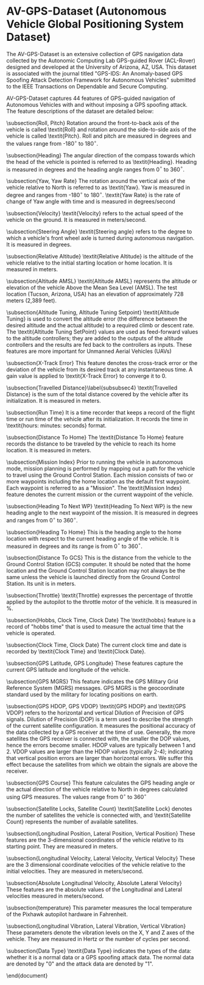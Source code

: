 # AV-GPS-Dataset (Autonomous Vehicle Global Positioning System Dataset)

The AV-GPS-Dataset is an extensive collection of GPS navigation data collected by the Autonomic Computing Lab GPS-guided Rover (ACL-Rover) designed and developed at the University of Arizona, AZ, USA. This dataset is associated with the journal titled "GPS-IDS: An Anomaly-based GPS Spoofing Attack
Detection Framework for Autonomous Vehicles" submitted to the IEEE Transactions on Dependable and Secure Computing.

AV-GPS-Dataset captures 44 features of GPS-guided navigation of Autonomous Vehicles with and without imposing a GPS spoofing attack. The feature descriptions of the dataset are detailed below:

\subsection{Roll, Pitch} Rotation around the front-to-back axis of the vehicle is called \textit{Roll} and rotation around the side-to-side axis of the vehicle is called \textit{Pitch}. Roll and pitch are measured in degrees and the values range from -180$^{\circ}$ to 180$^{\circ}$. 

\subsection{Heading}
The angular direction of the compass towards which the head of the vehicle is pointed is referred to as \textit{Heading}. Heading is measured in degrees and the heading angle ranges from 0$^{\circ}$ to 360$^{\circ}$.

\subsection{Yaw, Yaw Rate} The rotation around the vertical axis of the vehicle relative to North is referred to as \textit{Yaw}. Yaw is measured in degree and ranges from -180$^{\circ}$ to 180$^{\circ}$. \textit{Yaw Rate} is the rate of change of Yaw angle with time and is measured in degrees/second

\subsection{Velocity} \textit{Velocity} refers to the actual speed of the vehicle on the ground. It is measured in meters/second.

\subsection{Steering Angle} \textit{Steering angle} refers to the degree to which a vehicle's front wheel axle is turned during autonomous navigation. It is measured in degrees.

\subsection{Relative Altitude} \textit{Relative Altitude} is the altitude of the vehicle relative to the initial starting location or home location. It is measured in meters. 

\subsection{Altitude AMSL} \textit{Altitude AMSL} represents the altitude or elevation of the vehicle Above the Mean Sea Level (AMSL). The test location (Tucson, Arizona, USA) has an elevation of approximately 728 meters (2,389 feet).

\subsection{Altitude Tuning, Altitude Tuning Setpoint} \textit{Altitude Tuning} is used to convert the altitude error (the difference between the desired altitude and the actual altitude) to a required climb or descent rate. The \textit{Altitude Tuning SetPoint} values are used as feed-forward values to the altitude controllers; they are added to the outputs of the altitude controllers and the results are fed back to the controllers as inputs. These features are more important for Unmanned Aerial Vehicles (UAVs)

\subsection{X-Track Error} This feature denotes the cross-track error or the deviation of the vehicle from its desired track at any instantaneous time. A gain value is applied to \textit{X-Track Error} to converge it to 0.

\subsection{Travelled Distance}\label{subsubsec4} \textit{Travelled Distance} is the sum of the total distance covered by the vehicle after its initialization. It is measured in meters.

\subsection{Run Time} It is a time recorder that keeps a record of the flight time or run time of the vehicle after its initialization. It records the time in \textit{hours: minutes: seconds} format.

\subsection{Distance To Home} The \textit{Distance To Home} feature records the distance to be traveled by the vehicle to reach its home location. It is measured in meters.

\subsection{Mission Index} Prior to running the vehicle in autonomous mode, mission planning is performed by mapping out a path for the vehicle to travel using the Ground Control Station. Each mission consists of two or more waypoints including the home location as the default first waypoint. Each waypoint is referred to as a "Mission". The \textit{Mission Index} feature denotes the current mission or the current waypoint of the vehicle.

\subsection{Heading To Next WP} \textit{Heading To Next WP} is the new heading angle to the next waypoint of the mission. It is measured in degrees and ranges from 0$^{\circ}$ to 360$^{\circ}$.

\subsection{Heading To Home} This is the heading angle to the home location with respect to the current heading angle of the vehicle. It is measured in degrees and its range is from 0$^{\circ}$ to 360$^{\circ}$.

\subsection{Distance To GCS} This is the distance from the vehicle to the Ground Control Station (GCS) computer. It should be noted that the home location and the Ground Control Station location may not always be the same unless the vehicle is launched directly from the Ground Control Station. Its unit is in meters.

\subsection{Throttle} \textit{Throttle} expresses the percentage of throttle applied by the autopilot to the throttle motor of the vehicle. It is measured in \%.

\subsection{Hobbs, Clock Time, Clock Date} The \textit{hobbs} feature is a record of "hobbs time" that is used to measure the actual time that the vehicle is operated.

\subsection{Clock Time, Clock Date} The current clock time and date is recorded by \textit{Clock Time} and \textit{Clock Date}.


\subsection{GPS Latitude, GPS Longitude} These features capture the current GPS latitude and longitude of the vehicle.

\subsection{GPS MGRS} This feature indicates the GPS Military Grid Reference System (MGRS) messages. GPS MGRS is the geocoordinate standard used by the military for locating positions on earth.

\subsection{GPS HDOP, GPS VDOP} \textit{GPS HDOP} and \textit{GPS VDOP} refers to the horizontal and vertical Dilution of Precision of GPS signals. Dilution of Precision (DOP) is a term used to describe the strength of the current satellite configuration. It measures the positional accuracy of the data collected by a GPS receiver at the time of use. Generally, the more satellites the GPS receiver is connected with, the smaller the DOP values, hence the errors become smaller. HDOP values are typically between 1 and 2. VDOP values are larger than the HDOP values (typically 2-4); indicating that vertical position errors are larger than horizontal errors. We suffer this effect because the satellites from which we obtain the signals are above the receiver.

\subsection{GPS Course} This feature calculates the GPS heading angle or the actual direction of the vehicle relative to North in degrees calculated using GPS measures. The values range from 0$^{\circ}$ to 360$^{\circ}$

\subsection{Satellite Locks, Satellite Count} \textit{Satellite Lock} denotes the number of satellites the vehicle is connected with, and \textit{Satellite Count} represents the number of available satellites.


\subsection{Longitudinal Position, Lateral Position, Vertical Position} These features are the 3-dimensional coordinates of the vehicle relative to its starting point. They are measured in meters.

\subsection{Longitudinal Velocity, Lateral Velocity, Vertical Velocity} These are the 3 dimensional coordinate velocities of the vehicle relative to the initial velocities. They are measured in meters/second.

\subsection{Absolute Longitudinal Velocity, Absolute Lateral Velocity} These features are the absolute values of the Longitudinal and Lateral velocities measured in meters/second.


\subsection{temperature} This parameter measures the local temperature of the Pixhawk autopilot hardware in Fahrenheit.


\subsection{Longitudinal Vibration, Lateral Vibration, Vertical Vibration} These parameters denote the vibration levels on the X, Y and Z axes of the vehicle. They are measured in Hertz or the number of cycles per second.

\subsection{Data Type} \textit{Data Type} indicates the types of the data: whether it is a normal data or a GPS spoofing attack data. The normal data are denoted by "0" and the attack data are denoted by "1".

\end{document}
